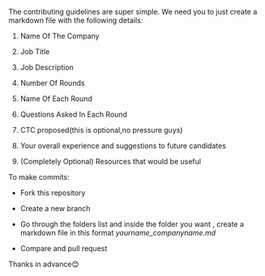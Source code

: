 The contributing guidelines are super simple. We need you to just create a markdown file with the following details:

1. Name Of The Company

2. Job Title

3. Job Description

4. Number Of Rounds

5. Name Of Each Round

6. Questions Asked In Each Round

7. CTC proposed(this is optional,no pressure guys)

8. Your overall experience and suggestions to future candidates

9. (Completely Optional) Resources that would be useful

To make commits:

* Fork this repository

* Create a new branch

* Go through the folders list and inside the folder you want , create a markdown file in this format <i>yourname_companyname.md</i>

* Compare and pull request

Thanks in advance😊
